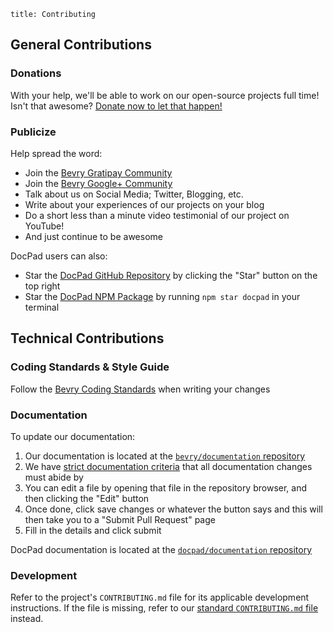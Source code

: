 ```
title: Contributing
```



## General Contributions

### Donations

With your help, we'll be able to work on our open-source projects full time! Isn't that awesome? [Donate now to let that happen!](/donate)


### Publicize

Help spread the word:

- Join the [Bevry Gratipay Community](/gittip-community)
- Join the [Bevry Google+ Community](/google+)
- Talk about us on Social Media; Twitter, Blogging, etc.
- Write about your experiences of our projects on your blog
- Do a short less than a minute video testimonial of our project on YouTube!
- And just continue to be awesome

DocPad users can also:

- Star the [DocPad GitHub Repository](https://github.com/bevry/docpad) by clicking the "Star" button on the top right
- Star the [DocPad NPM Package](https://npmjs.org/package/docpad) by running `npm star docpad` in your terminal



## Technical Contributions


### Coding Standards & Style Guide

Follow the [Bevry Coding Standards](/community/coding-standards) when writing your changes



### Documentation

To update our documentation:

1. Our documentation is located at the [`bevry/documentation` repository](https://github.com/bevry/documentation)
1. We have [strict documentation criteria](/community/documentation-guidelines) that all documentation changes must abide by
1. You can edit a file by opening that file in the repository browser, and then clicking the "Edit" button
1. Once done, click save changes or whatever the button says and this will then take you to a "Submit Pull Request" page
1. Fill in the details and click submit

DocPad documentation is located at the [`docpad/documentation` repository](https://github.com/docpad/documentation)



### Development

Refer to the project's `CONTRIBUTING.md` file for its applicable development instructions. If the file is missing, refer to our [standard `CONTRIBUTING.md` file](https://github.com/bevry/base/blob/master/CONTRIBUTING.md) instead.
